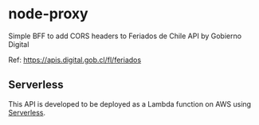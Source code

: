 # node-proxy
Simple BFF to add CORS headers to Feriados de Chile API by Gobierno Digital

Ref: https://apis.digital.gob.cl/fl/feriados

## Serverless

This API is developed to be deployed as a Lambda function on AWS using [Serverless](http://serverless.com/). 